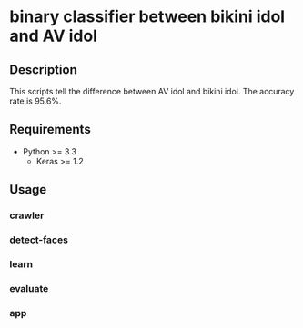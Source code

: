 # binary classifier between bikini idol and AV idol

## Description
This scripts tell the difference between AV idol and bikini idol.
The accuracy rate is 95.6%.

## Requirements

- Python >= 3.3
    - Keras >= 1.2

## Usage

### crawler

### detect-faces

### learn

### evaluate

### app
